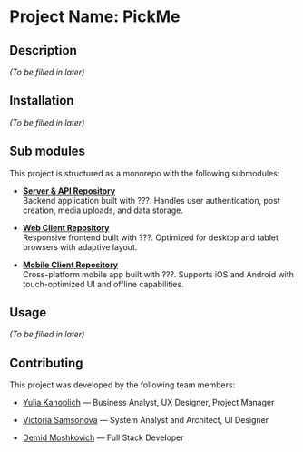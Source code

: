 # Project Name: PickMe

## Description

*(To be filled in later)*

## Installation

*(To be filled in later)*

## Sub modules

This project is structured as a monorepo with the following submodules:

- **[Server & API Repository](https://github.com/fpmi-hci-2025/project11b-backend-pickme)**  
  Backend application built with ???. Handles user authentication, post creation, media uploads, and data storage.

- **[Web Client Repository](https://github.com/fpmi-hci-2025/project11b-web-pickme)**  
  Responsive frontend built with ???. Optimized for desktop and tablet browsers with adaptive layout.

- **[Mobile Client Repository](https://github.com/fpmi-hci-2025/project11b-mobile-pickme)**  
  Cross-platform mobile app built with ???. Supports iOS and Android with touch-optimized UI and offline capabilities.


## Usage

*(To be filled in later)*

## Contributing

This project was developed by the following team members:

- [Yulia Kanoplich](https://github.com/Juliet165) — Business Analyst, UX Designer, Project Manager

- [Victoria Samsonova](https://github.com/victoriaSamsonovaaa) — System Analyst and Architect, UI Designer

- [Demid Moshkovich](https://github.com/IronGunYT) — Full Stack Developer